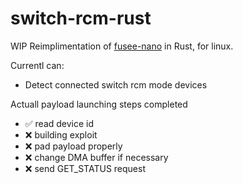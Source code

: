 # switch-rcm-rust 
WIP  Reimplimentation of [fusee-nano](https://github.com/DavidBuchanan314/fusee-nano) in Rust, for linux.

Currentl can:
* Detect connected switch rcm mode devices

Actuall payload launching steps completed
* ✅ read device id 
* ❌ building exploit
* ❌ pad payload properly
* ❌ change DMA buffer if necessary
* ❌ send GET_STATUS request